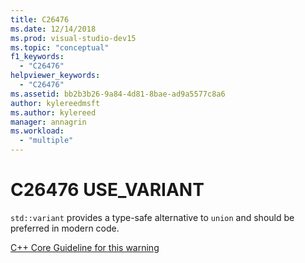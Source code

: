 ```yaml
---
title: C26476
ms.date: 12/14/2018
ms.prod: visual-studio-dev15
ms.topic: "conceptual"
f1_keywords:
  - "C26476"
helpviewer_keywords:
  - "C26476"
ms.assetid: bb2b3b26-9a84-4d81-8bae-ad9a5577c8a6
author: kylereedmsft
ms.author: kylereed
manager: annagrin
ms.workload:
  - "multiple"
---
```

# C26476 USE_VARIANT

`std::variant` provides a type-safe alternative to `union` and should be preferred in modern code.

[C++ Core Guideline for this warning](https://github.com/isocpp/CppCoreGuidelines/blob/master/CppCoreGuidelines.md#Ru-naked)
